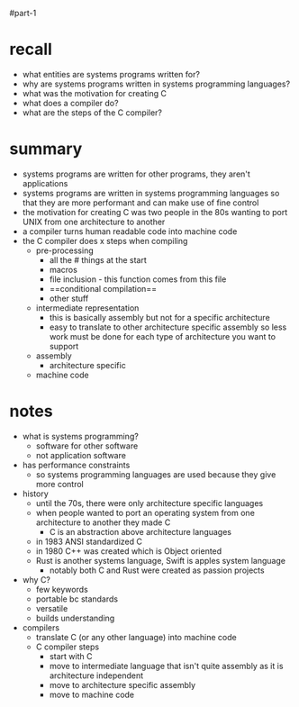 #part-1 

# recall

- what entities are systems programs written for?
- why are systems programs written in systems programming languages?
- what was the motivation for creating C
- what does a compiler do?
- what are the steps of the C compiler?

# summary

- systems programs are written for other programs, they aren't applications
- systems programs are written in systems programming languages so that they are more performant and can make use of fine control
- the motivation for creating C was two people in the 80s wanting to port UNIX from one architecture to another
- a compiler turns human readable code into machine code
- the C compiler does x steps when compiling
	- pre-processing
		- all the # things at the start
		- macros
		- file inclusion - this function comes from this file
		- ==conditional compilation==
		- other stuff
	- intermediate representation
		- this is basically assembly but not for a specific architecture
		- easy to translate to other architecture specific assembly so less work must be done for each type of architecture you want to support
	- assembly
		- architecture specific
	- machine code
# notes

- what is systems programming?
	- software for other software
	- not application software
- has performance constraints
	- so systems programming languages are used because they give more control
- history
	- until the 70s, there were only architecture specific languages
	- when people wanted to port an operating system from one architecture to another they made C
		- C is an abstraction above architecture languages
	- in 1983 ANSI standardized C
	- in 1980 C++ was created which is Object oriented
	- Rust is another systems language, Swift is apples system language
		- notably both C and Rust were created as passion projects
- why C?
	- few keywords
	- portable bc standards
	- versatile
	- builds understanding
- compilers
	- translate C (or any other language) into machine code
	- C compiler steps
		- start with C
		- move to intermediate language that isn't quite assembly as it is architecture independent
		- move to architecture specific assembly
		- move to machine code